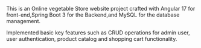 This is an Online vegetable Store website project crafted with Angular 17 for front-end,Spring Boot 3 for the Backend,and MySQL for the database management.

Implemented basic key features such as CRUD operations for admin user, user authentication, product catalog and shopping cart functionality.
